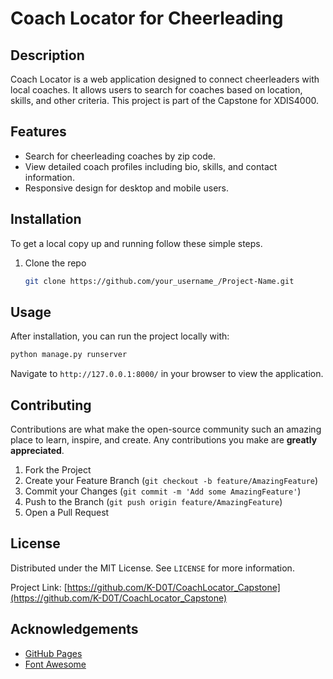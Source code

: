 # Coach Locator for Cheerleading

## Description
Coach Locator is a web application designed to connect cheerleaders with local coaches. It allows users to search for coaches based on location, skills, and other criteria. This project is part of the Capstone for XDIS4000.

## Features
- Search for cheerleading coaches by zip code.
- View detailed coach profiles including bio, skills, and contact information.
- Responsive design for desktop and mobile users.

## Installation
To get a local copy up and running follow these simple steps.

1. Clone the repo
   ```sh
   git clone https://github.com/your_username_/Project-Name.git
   ```

## Usage
After installation, you can run the project locally with:
```sh
python manage.py runserver
```
Navigate to `http://127.0.0.1:8000/` in your browser to view the application.

## Contributing
Contributions are what make the open-source community such an amazing place to learn, inspire, and create. Any contributions you make are **greatly appreciated**.

1. Fork the Project
2. Create your Feature Branch (`git checkout -b feature/AmazingFeature`)
3. Commit your Changes (`git commit -m 'Add some AmazingFeature'`)
4. Push to the Branch (`git push origin feature/AmazingFeature`)
5. Open a Pull Request

## License
Distributed under the MIT License. See `LICENSE` for more information.



Project Link: [https://github.com/K-D0T/CoachLocator_Capstone](https://github.com/K-D0T/CoachLocator_Capstone)

## Acknowledgements
- [GitHub Pages](https://pages.github.com)
- [Font Awesome](https://fontawesome.com)
